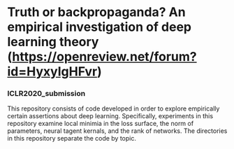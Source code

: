 # Truth or backpropaganda? An empirical investigation of deep learning theory (https://openreview.net/forum?id=HyxyIgHFvr)
### ICLR2020_submission

This repository consists of code developed in order to explore empirically certain assertions about deep learning. Specifically, experiments in this repository examine local minimia in the loss surface, the norm of parameters, neural tagent kernals, and the rank of networks. The directories in this repository separate the code by topic.
